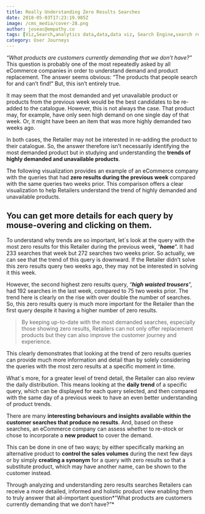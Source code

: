 ```yaml
---
title: Really Understanding Zero Results Searches
date: 2018-05-03T17:23:19.985Z
image: /cms_media/cover-28.png
author: joseac@empathy.co
tags: [Viz,Search,analytics data,data,data viz, Search Engine,search result,Data visualisation,Data visualization,infographics,analytics,ecommerce]
category: User Journeys
---
```

*“What products are customers currently demanding that we don’t have?”* This question is probably one of the most repeatedly asked by all eCommerce companies in order to understand demand and product replacement. The answer seems obvious: “The products that people search for and can’t find!” But, this isn’t entirely true.

It may seem that the most demanded and yet unavailable product or products from the previous week would be the best candidates to be re-added to the catalogue. However, this is not always the case. That product may, for example, have only seen high demand on one single day of that week. Or, it might have been an item that was more highly demanded two weeks ago.

In both cases, the Retailer may not be interested in re-adding the product to their catalogue. So, the answer therefore isn’t necessarily identifying the most demanded product but in studying and understanding the **trends of highly demanded and unavailable products**.

The following visualization provides an example of an eCommerce company with the queries that had **zero results during the previous week** compared with the same queries two weeks prior. This comparison offers a clear visualization to help Retailers understand the trend of highly demanded and unavailable products.

## You can get more details for each query by mouse-overing and clicking on them.

<iyd-iframe src="https://assets.empathybroker.com/datavis/insights/weeklyreport-noresults/index.html" desktop-height="590px" tablet-height="" mobile-height="" framebimg-order="1"></iyd-iframe>

To understand why trends are so important, let´s look at the query with the most zero results for this Retailer during the previous week, “***home***”. It had 233 searches that week but 272 searches two weeks prior. So actually, we can see that the trend of this query is downward. If the Retailer didn’t solve this zero results query two weeks ago, they may not be interested in solving it this week.

However, the second highest zero results query, “***high waisted trousers***”, had 192 searches in the last week, compared to 75 two weeks prior. The trend here is clearly on the rise with over double the number of searches. So, this zero results query is much more important for the Retailer than the first query despite it having a higher number of zero results.

> By keeping up-to-date with the most demanded searches, especially those showing zero results, Retailers can not only offer replacement products but they can also improve the customer journey and experience.

This clearly demonstrates that looking at the trend of zero results queries can provide much more information and detail than by solely considering the queries with the most zero results at a specific moment in time.

What´s more, for a greater level of trend detail, the Retailer can also review the daily distribution. This means looking at the **daily trend** of a specific query, which can be displayed for each query selected, and then compared with the same day of a previous week to have an even better understanding of product trends.

There are many **interesting behaviours and insights available within the customer searches that produce no results**. And, based on these searches, an eCommerce company can assess whether to re-stock or chose to incorporate a **new product** to cover the demand.

This can be done in one of two ways; by either specifically marking an alternative product to **control the sales volumes** during the next few days or by simply **creating a synonym** for a query with zero results so that a substitute product, which may have another name, can be shown to the customer instead.

Through analyzing and understanding zero results searches Retailers can receive a more detailed, informed and holistic product view enabling them to truly answer that all-important question*“What products are customers currently demanding that we don’t have?”*
